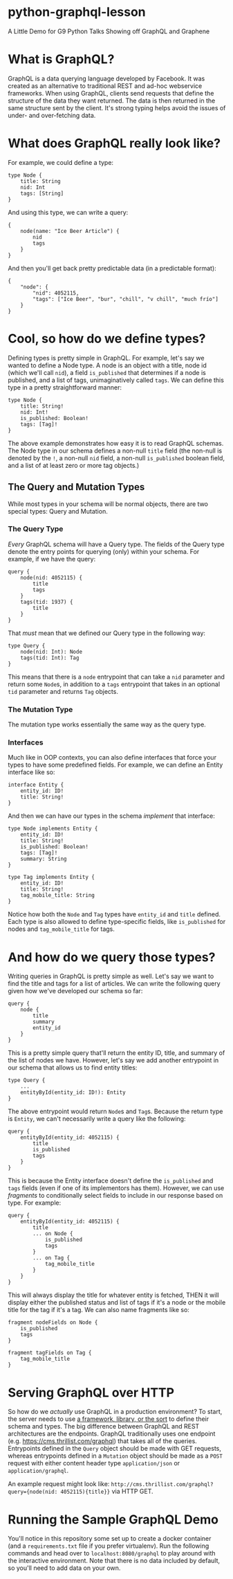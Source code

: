 # python-graphql-lesson
A Little Demo for G9 Python Talks Showing off GraphQL and Graphene

# What is GraphQL?
GraphQL is a data querying language developed by Facebook. It was created as an alternative to traditional REST and ad-hoc webservice frameworks. When using GraphQL, clients send requests that define the structure of the data they want returned. The data is then returned in the same structure sent by the client. It's strong typing helps avoid the issues of under- and over-fetching data. 

# What does GraphQL really look like?

For example, we could define a type:

```
type Node {
    title: String
    nid: Int
    tags: [String]
}
```

And using this type, we can write a query:

```
{
    node(name: "Ice Beer Article") {
        nid
        tags
    }
}
```

And then you'll get back pretty predictable data (in a predictable format):

```
{
    "node": {
        "nid": 4052115,
        "tags": ["Ice Beer", "bur", "chill", "v chill", "much frío"]
    }
}
```

# Cool, so how do we define types?
Defining types is pretty simple in GraphQL. For example, let's say we wanted to define a Node type. A node is an object with a title, node id (which we'll call `nid`), a field `is_published` that determines if a node is published, and a list of tags, unimaginatively called `tags`. We can define this type in a pretty straightforward manner:

```
type Node {
    title: String!
    nid: Int!
    is_published: Boolean!
    tags: [Tag]!
}
```

The above example demonstrates how easy it is to read GraphQL schemas. The Node type in our schema defines a non-null `title` field (the non-null is denoted by the `!`, a non-null `nid` field, a non-null `is_published` boolean field, and a list of at least zero or more tag objects.) 

## The Query and Mutation Types
While most types in your schema will be normal objects, there are two special types: Query and Mutation.

### The Query Type
_Every_ GraphQL schema will have a Query type. The fields of the Query type denote the entry points for querying (only) within your schema. For example, if we have the query:

```
query {
    node(nid: 4052115) {
        title
        tags
    }
    tags(tid: 1937) {
        title
    }
}
```

That _*must*_ mean that we defined our Query type in the following way:

```
type Query {
    node(nid: Int): Node
    tags(tid: Int): Tag
}
```

This means that there is a `node` entrypoint that can take a `nid` parameter and return some `Node`s, in addition to a `tags` entrypoint that takes in an optional `tid` parameter and returns `Tag` objects.

### The Mutation Type
The mutation type works essentially the same way as the query type.

### Interfaces
Much like in OOP contexts, you can also define interfaces that force your types to have some predefined fields. For example, we can define an Entity interface like so:

```
interface Entity {
    entity_id: ID!
    title: String!
}
```

And then we can have our types in the schema _implement_ that interface:

```
type Node implements Entity {
    entity_id: ID!
    title: String!
    is_published: Boolean!
    tags: [Tag]!
    summary: String
}

type Tag implements Entity {
    entity_id: ID!
    title: String!
    tag_mobile_title: String
}
```

Notice how both the `Node` and `Tag` types have `entity_id` and `title` defined. Each type is also allowed to define type-specific fields, like `is_published` for nodes and `tag_mobile_title` for tags. 

# And how do we query those types?
Writing queries in GraphQL is pretty simple as well. Let's say we want to find the title and tags for a list of articles. We can write the following query given how we've developed our schema so far:

```
query {
    node {
        title
        summary
        entity_id
    }
}
```

This is a pretty simple query that'll return the entity ID, title, and summary of the list of nodes we have. However, let's say we add another entrypoint in our schema that allows us to find entity titles:

```
type Query {
    ...
    entityById(entity_id: ID!): Entity
}
```

The above entrypoint would return `Node`s and `Tag`s. Because the return type is `Entity`, we can't necessarily write a query like the following:

```
query {
    entityById(entity_id: 4052115) {
        title
        is_published
        tags
    }
}
```

This is because the Entity interface doesn't define the `is_published` and `tags` fields (even if one of its implementors has them). However, we can use _fragments_ to conditionally select fields to include in our response based on type. For example:

```
query {
    entityById(entity_id: 4052115) {
        title
        ... on Node {
            is_published
            tags
        }
        ... on Tag {
            tag_mobile_title
        }
    }
}
```

This will always display the title for whatever entity is fetched, THEN it will display either the published status and list of tags if it's a node or the mobile title for the tag if it's a tag. We can also name fragments like so:

```
fragment nodeFields on Node {
    is_published
    tags
}

fragment tagFields on Tag {
    tag_mobile_title
}
```

# Serving GraphQL over HTTP

So how do we _actually_ use GraphQL in a production environment? To start, the server needs to use [a framework, library, or the sort](http://graphql.org/code/) to define their schema and types. The big difference between GraphQL and REST architectures are the endpoints. GraphQL traditionally uses one endpoint (e.g. https://cms.thrillist.com/graphql) that takes all of the queries. Entrypoints defined in the `Query` object should be made with GET requests, whereas entrypoints defined in a `Mutation` object should be made as a `POST` request with either content header type `application/json` or `application/graphql`. 

An example request might look like: 
`http://cms.thrillist.com/graphql?query={node(nid: 4052115){title}}` via HTTP GET. 

# Running the Sample GraphQL Demo
You'll notice in this repository some set up to create a docker container (and a `requirements.txt` file if you prefer virtualenv). Run the following commands and head over to `localhost:8080/graphql` to play around with the interactive environment. Note that there is no data included by default, so you'll need to add data on your own. 